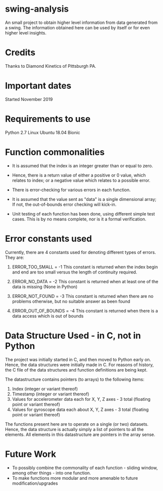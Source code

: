 # swing-analysis
An small project to obtain higher level information from data generated from a swing. The information obtained here can be used by itself or for even higher level insights.

# Credits
Thanks to Diamond Kinetics of Pittsburgh PA.

# Important dates
Started November 2019

# Requirements to use
Python 2.7 Linux
Ubuntu 18.04 Bionic

# Function commonalities
- It is assumed that the index is an integer greater than or equal to zero.

- Hence, there is a return value of either a positive or 0 value, which relates to index; or a negative value which relates to a possible error.

- There is error-checking for various errors in each function.

- It is assumed that the value sent as "data" is a single dimensional array; If not, the out-of-bounds error checking will kick-in.

- Unit testing of each function has been done, using different simple test cases. This is by no means complete, nor is it a formal verification.


# Error constants used
Currently, there are 4 constants used for denoting different types of errors.
They are:

1. ERROR_TOO_SMALL = -1
This constant is returned when the index begin and end are too small versus the length of continuity required.

2. ERROR_NO_DATA = -2
This constant is returned when at least one of the data is missing (None in Python)

3. ERROR_NOT_FOUND = -3
This constant is returned when there are no problems otherwise, but no suitable answer as been found

4. ERROR_OUT_OF_BOUNDS = -4
This constant is returned when there is a data access which is out of bounds


# Data Structure Used - in C, not in Python
The project was initially started in C, and then moved to Python early on.
Hence, the data structures were initially made in C.
For reasons of history, the C file of the data structures and function definitions are being kept.

The datastructure contains pointers (to arrays) to the following items:
1. Index
(integer or variant thereof)
2. Timestamp
(integer or variant thereof)
3. Values for accelerometer data each for X, Y, Z axes - 3 total
(floating point or variant thereof)
4. Values for gyroscope data each about X, Y, Z axes - 3 total
(floating point or variant thereof)

The functions present here are to operate on a single (or two) datasets. Hence, the data structure is actually simply a list of pointers to all the elements. All elements in this datastructure are pointers in the array sense.

# Future Work
- To possibly combine the commonality of each function - sliding window, among other things - into one function.
- To make functions more modular and more amenable to future modification/upgrades
